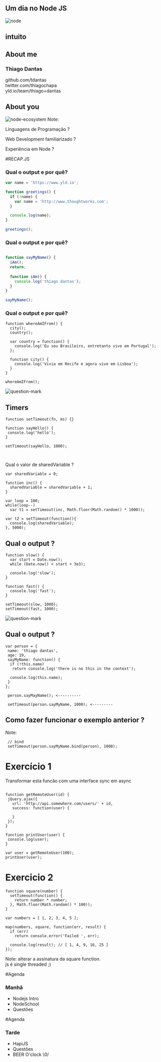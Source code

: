 ## Um dia no Node JS

![node](images/node.png)


## intuito


## About me 
### Thiago Dantas   

  github.com/tdantas  
  twitter.com/thiagochapa  
  yld.io/team/thiago+dantas


## About you
![node-ecosystem](images/node-ecosystem.png)
Note:  
 
  Linguagens de Programação ?

  Web Development familiarizado ?

  Experiência em Node ?


#RECAP.JS 


### Qual o output e por quê?

```javascript
var name = 'https://www.yld.io';

function greetings() {
  if (!name) {
    var name = 'http://www.thoughtworks.com';
  }

  console.log(name);
}

greetings();
```


### Qual o output e por quê?
```javascript

function sayMyName() {
  iAm();
  return;
  
  function iAm() {
    console.log('thiago dantas');  
  }
}

sayMyName();
```


### Qual o output e por quê?

```
function whereAmIFrom() {
  city();
  country();

  var country = function() {
    console.log('Eu sou Brasileiro, entretanto vivo em Portugal');
  };

  function city() {
    console.log('Vivia em Recife e agora vivo em Lisboa');
  }
}

whereAmIFrom();
```


![question-mark](images/question-mark.png)


## Timers

````
function setTimeout(fn, ms) {}  

function sayHello() {
 console.log('hello');
}

setTimeout(sayHello, 1000);
  
  
````


 Qual o valor de sharedVariable ?

```
var sharedVariable = 0;

function inc() {
  sharedVariable = sharedVariable + 1;
}

var loop = 100;
while(loop--) 
  var t1 = setTimeout(inc, Math.floor(Math.random() * 1000));

var t2 = setTimeout(function(){
  console.log(sharedVariable); 
}, 5000);
```


## Qual o output ?

```
function slow() {
  var start = Date.now();
  while (Date.now() < start + 3e3);

  console.log('slow');
}

function fast() {
  console.log('fast');
}

setTimeout(slow, 1000);
setTimeout(fast, 1000);

```


![question-mark](images/question-mark.png)


## Qual o output ?

```
var person = {
 name: 'thiago dantas',
 age: 19,
 sayMyName: function() {
  if (!this.name)
   return console.log('there is no this in the context');

  console.log(this.name);
 }
};

 person.sayMayName(); <----------

 setTimeout(person.sayMyName, 1000); <---------

```


## Como fazer funcionar o exemplo anterior ?
Note:

```
 // bind
 setTimeout(person.sayMyName.bind(person), 1000);

```


# Exercício 1

Transformar esta funcão com uma interface sync em async

```

function getRemoteUser(id) {
 jQuery.ajax({
   url: 'http://api.somewhere.com/users/' + id,
   success: function(user) {
    
   }
 });
}

function printUser(user) {
 console.log(user);
}

var user = getRemoteUser(100);
printUser(user);

```


# Exercicio 2

```
function square(number) {
  setTimeout(function() {
    return number * number;
  }, Math.floor(Math.random() * 100));
}

var numbers = [ 1, 2, 3, 4, 5 ];

map(numbers, square, function(err, result) {
  if (err)
    return console.error('Failed ', err);

  console.log(result); // [ 1, 4, 9, 16, 25 ]
});

```
Note:
 alterar a assinatura da square function.   
 js é single threaded ;)


#Agenda
 
 ### Manhã
 
 * Nodejs Intro
 * NodeSchool
 * Questões


#Agenda
 ### Tarde
   
 * HapiJS
 * Questões
 * BEER O'clock \0/


